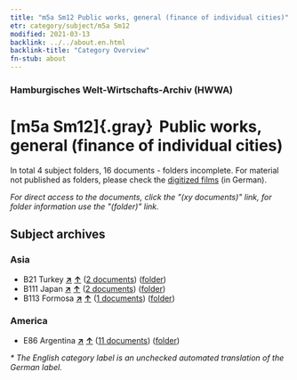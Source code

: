 ```yaml
---
title: "m5a Sm12 Public works, general (finance of individual cities)"
etr: category/subject/m5a Sm12
modified: 2021-03-13
backlink: ../../about.en.html
backlink-title: "Category Overview"
fn-stub: about
---
```


### Hamburgisches Welt-Wirtschafts-Archiv (HWWA)
# [m5a Sm12]{.gray}&#8201; Public works, general (finance of individual cities)&#160; 





In total 4 subject folders, 16 documents - folders incomplete.
For material not published as folders, please check the [digitized films](/film/h1_sh) (in German).

_For direct access to the documents, click the "(xy documents)" link, for folder information use the "(folder)" link._

## Subject archives



### Asia

- B21 Turkey [**&nearr;**](../../../geo/i/141111/about.en.html "Turkey (all folders)") [**&uarr;**](../../../geo/about.en.html#B21 "Country category system") (<a href="https://pm20.zbw.eu/dfgview/sh/141111,144907" title="about: Turkey : Public works, general (finance of individual cities)" target="_blank">2 documents</a>) ([folder](http://purl.org/pressemappe20/folder/sh/141111,144907))
- B111 Japan [**&nearr;**](../../../geo/i/141272/about.en.html "Japan (all folders)") [**&uarr;**](../../../geo/about.en.html#B111 "Country category system") (<a href="https://pm20.zbw.eu/dfgview/sh/141272,144907" title="about: Japan : Public works, general (finance of individual cities)" target="_blank">2 documents</a>) ([folder](http://purl.org/pressemappe20/folder/sh/141272,144907))
- B113 Formosa [**&nearr;**](../../../geo/i/141274/about.en.html "Formosa (all folders)") [**&uarr;**](../../../geo/about.en.html#B113 "Country category system") (<a href="https://pm20.zbw.eu/dfgview/sh/141274,144907" title="about: Formosa : Public works, general (finance of individual cities)" target="_blank">1 documents</a>) ([folder](http://purl.org/pressemappe20/folder/sh/141274,144907))

### America

- E86 Argentina [**&nearr;**](../../../geo/i/141692/about.en.html "Argentina (all folders)") [**&uarr;**](../../../geo/about.en.html#E86 "Country category system") (<a href="https://pm20.zbw.eu/dfgview/sh/141692,144907" title="about: Argentina : Public works, general (finance of individual cities)" target="_blank">11 documents</a>) ([folder](http://purl.org/pressemappe20/folder/sh/141692,144907))


_* The English category label is an unchecked automated translation of the German label._

